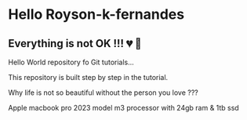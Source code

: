 # Hello Royson-k-fernandes

## Everything is not OK !!! 💔  🙂

Hello World repository fo Git tutorials...

This repository is built step by step in the tutorial.

Why life is not so beautiful without the person you love ???

Apple macbook pro 2023 model m3 processor with 24gb ram & 1tb ssd